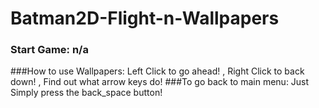 # Batman2D-Flight-n-Wallpapers
### Start Game: n/a
###How to use Wallpapers: Left Click to go ahead! , Right Click to back down! , Find out what arrow keys do!
###To go back to main menu: Just Simply press the back_space button!
